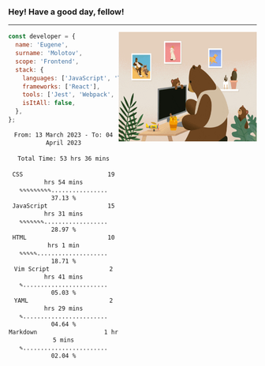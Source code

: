 ### Hey! Have a good day, fellow!
---
<img align='right' alt='GIF' vertical-align='center' src='./src/giphy.gif' width='280px' height='222px'/>

```javascript
const developer = {
  name: 'Eugene',
  surname: 'Molotov',
  scope: 'Frontend',
  stack: {
    languages: ['JavaScript', 'TypeScript'],
    frameworks: ['React'],
    tools: ['Jest', 'Webpack', 'Sass'],
    isItAll: false,
  },
};
```

<div align="center">
<!--START_SECTION:waka-->

```text
From: 13 March 2023 - To: 04 April 2023

Total Time: 53 hrs 36 mins

CSS                        19 hrs 54 mins  ✎✎✎✎✎✎✎✎✎................   37.13 %
JavaScript                 15 hrs 31 mins  ✎✎✎✎✎✎✎..................   28.97 %
HTML                       10 hrs 1 min    ✎✎✎✎✎....................   18.71 %
Vim Script                 2 hrs 41 mins   ✎........................   05.03 %
YAML                       2 hrs 29 mins   ✎........................   04.64 %
Markdown                   1 hr 5 mins     ✎........................   02.04 %
```

<!--END_SECTION:waka-->

